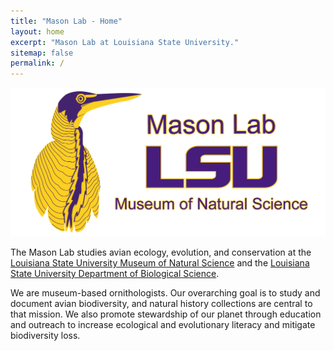 ```yaml
---
title: "Mason Lab - Home"
layout: home
excerpt: "Mason Lab at Louisiana State University."
sitemap: false
permalink: /
---
```


<img src="/resources/Tigrisoma_v2.png" width="600" class="marginauto">

The Mason Lab studies avian ecology, evolution, and conservation at the [Louisiana State University Museum of Natural Science](http://https://www.lsu.edu/mns/) and the [Louisiana State University Department of Biological Science](https://www.lsu.edu/science/biosci/). 

We are museum-based ornithologists. Our overarching goal is to study and document avian biodiversity, and natural history collections are central to that mission. We also promote stewardship of our planet through education and outreach to increase ecological and evolutionary literacy and mitigate biodiversity loss. 